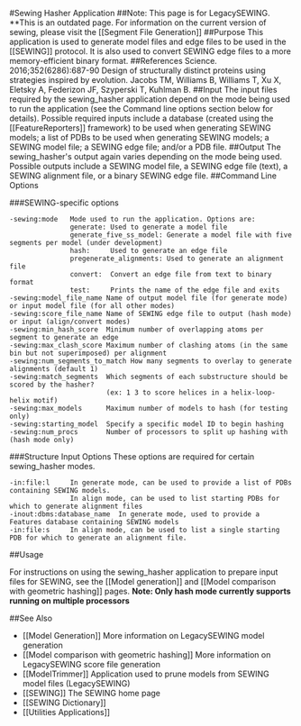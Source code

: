 #Sewing Hasher Application
##Note: This page is for LegacySEWING.
**This is an outdated page. For information on the current version of sewing, please visit the [[Segment File Generation]] 
##Purpose
This application is used to generate model files and edge files to be used in the [[SEWING]] protocol. It is also used to convert SEWING edge files to a more memory-efficient binary format.
##References
Science. 2016;352(6286):687-90
Design of structurally distinct proteins using strategies inspired by evolution.
Jacobs TM, Williams B, Williams T, Xu X, Eletsky A, Federizon JF, Szyperski T, Kuhlman B.
##Input
The input files required by the sewing_hasher application depend on the mode being used to run the application (see the Command line options section below for details). Possible required inputs include a database (created using the [[FeatureReporters]] framework) to be used when generating SEWING models; a list of PDBs to be used when generating SEWING models; a SEWING model file; a SEWING edge file; and/or a PDB file.
##Output
The sewing_hasher's output again varies depending on the mode being used. Possible outputs include a SEWING model file, a SEWING edge file (text), a SEWING alignment file, or a binary SEWING edge file.
##Command Line Options

###SEWING-specific options
```
-sewing:mode   Mode used to run the application. Options are:
               generate: Used to generate a model file
               generate_five_ss_model: Generate a model file with five segments per model (under development)
               hash:     Used to generate an edge file
               pregenerate_alignments: Used to generate an alignment file
               convert:  Convert an edge file from text to binary format
               test:     Prints the name of the edge file and exits
-sewing:model_file_name Name of output model file (for generate mode) or input model file (for all other modes)
-sewing:score_file_name Name of SEWING edge file to output (hash mode) or input (align/convert modes)
-sewing:min_hash_score  Minimum number of overlapping atoms per segment to generate an edge
-sewing:max_clash_score Maximum number of clashing atoms (in the same bin but not superimposed) per alignment
-sewing:num_segments_to_match How many segments to overlay to generate alignments (default 1)
-sewing:match_segments  Which segments of each substructure should be scored by the hasher? 
                        (ex: 1 3 to score helices in a helix-loop-helix motif)
-sewing:max_models      Maximum number of models to hash (for testing only)
-sewing:starting_model  Specify a specific model ID to begin hashing
-sewing:num_procs       Number of processors to split up hashing with (hash mode only)
```
###Structure Input Options
These options are required for certain sewing_hasher modes.

```
-in:file:l     In generate mode, can be used to provide a list of PDBs containing SEWING models.
               In align mode, can be used to list starting PDBs for which to generate alignment files
-inout:dbms:database_name  In generate mode, used to provide a Features database containing SEWING models
-in:file:s     In align mode, can be used to list a single starting PDB for which to generate an alignment file.

```



##Usage

For instructions on using the sewing_hasher application to prepare input files for SEWING, see the [[Model generation]] and [[Model comparison with geometric hashing]] pages. 
**Note: Only hash mode currently supports running on multiple processors**


##See Also
* [[Model Generation]] More information on LegacySEWING model generation
* [[Model comparison with geometric hashing]] More information on LegacySEWING score file generation
* [[ModelTrimmer]] Application used to prune models from SEWING model files (LegacySEWING)
* [[SEWING]] The SEWING home page
* [[SEWING Dictionary]]
* [[Utilities Applications]]




